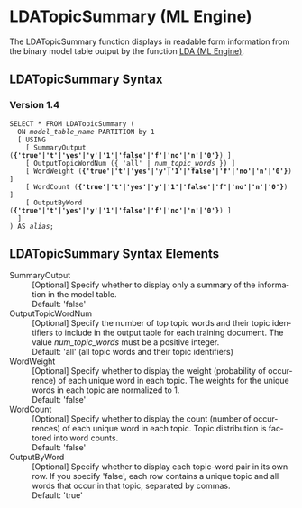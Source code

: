 <html><head></head><body><div class="nested0" aria-labelledby="ariaid-title1" topicindex="1" topicid="rlf1507319330944" id="rlf1507319330944"><h1 class="title topictitle1" id="ariaid-title1">LDATopicSummary (ML Engine)</h1><div class="body conbody">
<p class="p">The LDATopicSummary function displays in readable form information from the binary model table output by the function <a href="obi1558537828467.md#udx1507212896537">LDA (ML Engine)</a>.</p></div><div class="topic reference nested1" aria-labelledby="ariaid-title2" topicindex="2" topicid="mqh1507319376750" xml:lang="en-us" lang="en-us" id="mqh1507319376750">
<h2 class="title topictitle2" id="ariaid-title2">LDATopicSummary Syntax</h2><div class="body refbody"><div class="section" id="mqh1507319376750__section_N1000E_N1000C_N10001">
<h3 class="title sectiontitle">Version 1.4</h3><pre class="pre codeblock" xml:space="preserve"><code>SELECT * FROM LDATopicSummary (
  ON <var class="keyword varname">model_table_name</var> PARTITION by 1
  [ USING
    [ SummaryOutput (<span><b>{'true'|'t'|'yes'|'y'|'1'|'false'|'f'|'no'|'n'|'0'}</b></span>) ]
    [ OutputTopicWordNum ({ 'all' | <var class="keyword varname">num_topic_words</var> }) ]
    [ WordWeight (<span><b>{'true'|'t'|'yes'|'y'|'1'|'false'|'f'|'no'|'n'|'0'}</b></span>) ]
    [ WordCount (<span><b>{'true'|'t'|'yes'|'y'|'1'|'false'|'f'|'no'|'n'|'0'}</b></span>) ]
    [ OutputByWord (<span><b>{'true'|'t'|'yes'|'y'|'1'|'false'|'f'|'no'|'n'|'0'}</b></span>) ]
  ]
) AS <var class="keyword varname">alias</var>;</code></pre></div></div></div><div class="topic reference nested1" aria-labelledby="ariaid-title3" topicindex="3" topicid="baa1507319401963" xml:lang="en-us" lang="en-us" id="baa1507319401963">
<h2 class="title topictitle2" id="ariaid-title3">LDATopicSummary Syntax Elements</h2><div class="body refbody"><div class="section" id="baa1507319401963__section_N10011_N1000E_N10001"><dl class="dl parml"><dt class="dt pt dlterm">SummaryOutput</dt><dd class="dd pd">[Optional] Specify whether to display only a summary of the information in the model table.</dd><dd class="dd pd ddexpand">Default: 'false'</dd><dt class="dt pt dlterm">OutputTopicWordNum</dt><dd class="dd pd">[Optional] Specify the number of top topic words and their topic identifiers to include in the output table for each training document. The value <var class="keyword varname">num_topic_words</var> must be a positive integer.</dd><dd class="dd pd ddexpand">Default: 'all' (all topic words and their topic identifiers)</dd><dt class="dt pt dlterm">WordWeight</dt><dd class="dd pd">[Optional] Specify whether to display the weight (probability of occurrence) of each unique word in each topic. The weights for the unique words in each topic are normalized to 1.</dd><dd class="dd pd ddexpand">Default: 'false'</dd><dt class="dt pt dlterm">WordCount</dt><dd class="dd pd">[Optional] Specify whether to display the count (number of occurrences) of each unique word in each topic. Topic distribution is factored into word counts.</dd><dd class="dd pd ddexpand">Default: 'false'</dd><dt class="dt pt dlterm">OutputByWord</dt><dd class="dd pd">[Optional] Specify whether to display each topic-word pair in its own row. If you specify 'false', each row contains a unique topic and all words that occur in that topic, separated by commas.</dd><dd class="dd pd ddexpand">Default: 'true'</dd></dl></div></div></div></div></body></html>
